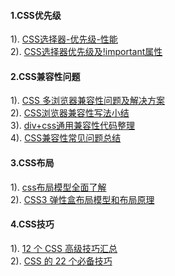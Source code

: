 #### 1.CSS优先级
1). [CSS选择器-优先级-性能](http://blog.csdn.net/trifling_/article/details/52791426)  
2). [CSS选择器优先级及!important属性](http://blog.csdn.net/lzgs_4/article/details/43446303)  
#### 2.CSS兼容性问题
1). [CSS 多浏览器兼容性问题及解决方案](http://www.cnblogs.com/jx270/p/4356800.html)  
2). [CSS浏览器兼容性写法小结](http://www.cnblogs.com/Jener/p/5878729.html)  
3). [div+css通用兼容性代码整理](http://www.jb51.net/css/43686.html)  
4). [CSS兼容性常见问题总结](http://www.cnblogs.com/luckyXcc/p/5995033.html)  
#### 3.CSS布局
1). [css布局模型全面了解](http://www.jb51.net/css/478450.html)  
2). [CSS3 弹性盒布局模型和布局原理](http://blog.csdn.net/u010297791/article/details/54945290)  
#### 4.CSS技巧
1). [12 个 CSS 高级技巧汇总](http://www.codeceo.com/article/12-css-protips.html)  
2). [CSS 的 22 个必备技巧](http://www.tuicool.com/articles/3maqMb)  



